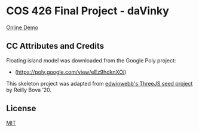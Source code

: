 # COS 426 Final Project - daVinky

[Online Demo](https://nadiarodriguez00.github.io/davinky-426/)

## CC Attributes and Credits
Floating island model was downloaded from the Google Poly project:

* (https://poly.google.com/view/eEz9hdknXOi)

This skeleton project was adapted from [edwinwebb's ThreeJS seed project](https://github.com/edwinwebb/three-seed]) by Reilly Bova ’20.

## License
[MIT](./LICENSE)
